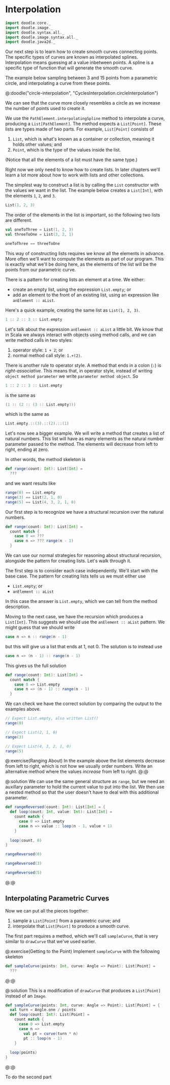 # Interpolation

```scala mdoc:invisible
import doodle.core._
import doodle.image._
import doodle.syntax.all._
import doodle.image.syntax.all._
import doodle.java2d._
```

Our next step is to learn how to create smooth curves connecting points.
The specific types of curves are known as interpolated splines.
Interpolation means guessing at a value inbetween points.
A spline is a specific type of function that will generate the smooth curve.

The example below sampling between 3 and 15 points from a parametric circle, and interpolating a curve from these points.

@:doodle("circle-interpolation", "CyclesInterpolation.circleInterpolation")

We can see that the curve more closely resembles a circle as we increase the number of points used to create it.

We use the `PathElement.interpolatingSpline` method to interpolate a curve, producing a `List[PathElement]`. 
The method expects a `List[Point]`.
These lists are types made of two parts. 
For example, `List[Point]` consists of

1. `List`, which is what's known as a container or collection, meaning it holds other values; and
2. `Point`, which is the type of the values inside the list.

(Notice that all the elements of a list must have the same type.)

Right now we only need to know how to create lists.
In later chapters we'll learn a lot more about how to work with lists and other collections.

The simplest way to construct a list is by calling the `List` constructor with the values we want in the list.
The example below creates a `List[Int]`, with the elements `1`, `2`, and `3`.

```scala mdoc
List(1, 2, 3)
```

The order of the elements in the list is important, so the following two lists are different.

```scala mdoc:silent
val oneToThree = List(1, 2, 3)
val threeToOne = List(3, 2, 1)
```
```scala mdoc
oneToThree == threeToOne
```

This way of constructing lists requires we know all the elements in advance.
More often we'll want to compute the elements as part of our program.
This is exactly what we'll be doing here,
as the elements of the list will be the points from our parametric curve.

There is a pattern for creating lists an element at a time.
We either:

- create an empty list, using the expression `List.empty`; or
- add an element to the front of an existing list, using an expression like `anElement :: aList`.

Here's a quick example, creating the same list as `List(1, 2, 3)`.

```scala mdoc
1 :: 2 :: 3 :: List.empty
```

Let's talk about the expression `anElement :: aList` a little bit.
We know that in Scala we always interact with objects using method calls,
and we can write method calls in two styles:

1. operator style: `1 + 2`; or
2. normal method call style: `1.+(2)`.

There is another rule to operator style.
A method that ends in a colon (`:`) is *right-associative*.
This means that, in operator style, instead of writing `object method parameter`
we write `parameter method object`.
So

```scala mdoc:silent
1 :: 2 :: 3 :: List.empty
```

is the same as 

```scala mdoc:silent
(1 :: (2 :: (3 :: List.empty)))
```

which is the same as

```scala mdoc:silent
List.empty.::(3).::(2).::(1)
```

Let's now see a bigger example.
We will write a method that creates a list of natural numbers.
This list will have as many elements as the natural number parameter passed to the method.
The elements will decrease from left to right, ending at zero.

In other words, the method skeleton is

```scala
def range(count: Int): List[Int] =
  ???
```

and we want results like

```scala
range(0) == List.empty
range(3) == List(2, 1, 0)
range(5) == List(4, 3, 2, 1, 0)
```

Our first step is to recognize we have a structural recursion over the natural numbers.

```scala
def range(count: Int): List[Int] =
  count match {
    case 0 => ???
    case n => ??? range(n - 1)
  }
```

We can use our normal strategies for reasoning about structural recursion,
alongside the pattern for creating lists.
Let's walk through it.

The first step is to consider each case independently.
We'll start with the base case.
The pattern for creating lists tells us we must either use

- `List.empty`; or
- `anElement :: aList`

In this case the answer is `List.empty`, 
which we can tell from the method description.

Moving to the next case, 
we have the recursion which produces a `List[Int]`.
This suggests we should use the `anElement :: aList` pattern.
We might guess that we should write

```scala
case n => n :: range(n - 1)
```

but this will give us a list that ends at 1, not 0.
The solution is to instead use

```scala
case n => (n - 1) :: range(n - 1)
```

This gives us the full solution

```scala mdoc:silent
def range(count: Int): List[Int] =
  count match {
    case 0 => List.empty
    case n => (n - 1) :: range(n - 1)
  }
```

We can check we have the correct solution by comparing the output to the examples above.

```scala mdoc
// Expect List.empty, also written List()
range(0) 

// Expect List(2, 1, 0)
range(3)

// Expect List(4, 3, 2, 1, 0)
range(5) 
```

@:exercise(Ranging About)
In the example above the list elements decrease from left to right,
which is not how we usually order numbers.
Write an alternative method where the values *increase* from left to right.
@:@

@:solution
We can use the same general structure as `range`, 
but we need an auxillary parameter to hold the current value to put into the list.
We then use a nested method so that the user doesn't have to deal with this additional parameter.

```scala mdoc:silent
def rangeReversed(count: Int): List[Int] = {
  def loop(count: Int, value: Int): List[Int] =
    count match {
      case 0 => List.empty
      case n => value :: loop(n - 1, value + 1)
    }
    
  loop(count, 0)
}
```
```scala mdoc
rangeReversed(0)

rangeReversed(3)

rangeReversed(5)
```
@:@


## Interpolating Parametric Curves

Now we can put all the pieces together:

1. sample a `List[Point]` from a parametric curve; and
2. interpolate that `List[Point]` to produce a smooth curve.

The first part requires a method, which we'll call `sampleCurve`, that is very similar to `drawCurve` that we've used earlier.

@:exercise(Getting to the Point)
Implement `sampleCurve` with the following skeleton

```scala 
def sampleCurve(points: Int, curve: Angle => Point): List[Point] =
  ???
```
@:@

@:solution
This is a modification of `drawCurve` that produces a `List[Point]` instead of an `Image`.

```scala mdoc:silent
def sampleCurve(points: Int, curve: Angle => Point): List[Point] = {
  val turn = Angle.one / points
  def loop(count: Int): List[Point] =
    count match {
      case 0 => List.empty
      case n => 
        val pt = curve(turn * n)
        pt :: loop(n - 1)
    }
    
  loop(points)
}
```
@:@

To do the second part 
